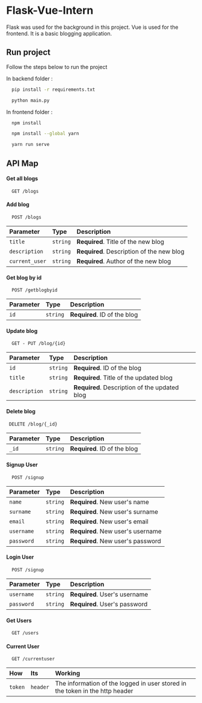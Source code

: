 # Flask-Vue-Intern

Flask was used for the background in this project. Vue is used for the frontend. It is a basic blogging application.


## Run project

Follow the steps below to run the project

In backend folder :

```bash
  pip install -r requirements.txt
```
```bash
  python main.py
```
In frontend folder :

```bash
  npm install
```
```bash
  npm install --global yarn
```
```bash
  yarn run serve
```



## API Map

#### Get all blogs

```http
  GET /blogs
```




#### Add blog
```http
  POST /blogs
```

| Parameter | Type     | Description                |
| :-------- | :------- | :------------------------- |
| `title` | `string` | **Required**. Title of the new blog |
| `description` | `string` | **Required**. Description of the new blog |
| `current_user` | `string` | **Required**. Author of the new blog |



#### Get blog by id

```http
  POST /getblogbyid
```

| Parameter | Type     | Description                       |
| :-------- | :------- | :-------------------------------- |
| `id`      | `string` | **Required**. ID of the blog |


#### Update blog

```http
  GET - PUT /blog/{id}
```

| Parameter | Type     | Description                       |
| :-------- | :------- | :-------------------------------- |
| `id`      | `string` | **Required**. ID of the blog | 
| `title` | `string` | **Required**. Title of the updated blog |
| `description` | `string` | **Required**. Description of the updated blog |


#### Delete blog

```http
 DELETE /blog/{_id}
```

| Parameter | Type     | Description                       |
| :-------- | :------- | :-------------------------------- |
| `_id`      | `string` | **Required**. ID of the blog | 

#### Signup User

```http
  POST /signup
```

| Parameter | Type     | Description                       |
| :-------- | :------- | :-------------------------------- |
| `name`      | `string`| **Required**. New user's name |
| `surname`      | `string`| **Required**. New user's surname |
| `email`      | `string`| **Required**. New user's email |
| `username`      | `string`| **Required**. New user's username |
| `password`      | `string`| **Required**. New user's password |

#### Login User

```http
  POST /signup
```

| Parameter | Type     | Description                       |
| :-------- | :------- | :-------------------------------- |
| `username`      | `string`| **Required**. User's username |
| `password`      | `string`| **Required**. User's password |

#### Get Users

```http
  GET /users
```


#### Current User

```http
  GET /currentuser
```

| How | Its     | Working                       |
| :-------- | :------- | :-------------------------------- |
| `token`      | `header` | The information of the logged in user stored in the token in the http header |

